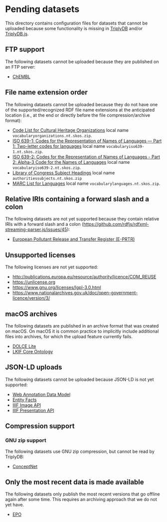 # Pending datasets

This directory contains configuration files for datasets that cannot
be uploaded because some functionality is missing in
[TriplyDB](https://triplydb.com) and/or
[TriplyDB.js](https://triply.cc/docs/triply-client-js).

## FTP support

The following datasets cannot be uploaded because they are published
on an FTP server:

  - [ChEMBL](chembl@27.0.json)

## File name extension order

The following datasets cannot be uploaded because they do not have one
of the supported/recognized RDF file name extensions at the
anticipated location (i.e., at the end or directly before the file
compression/archive format):

  - [Code List for Cultural Heritage
    Organizations](loc_organizations.json) local name
    `vocabularyorganizations.nt.skos.zip`.
  - [ISO 639-1: Codes for the Representation of Names of Languages ―
    Part 1: Two-letter codes for languages](loc_iso639-1.json) local
    name `vocabularyiso639-1.nt.skos.zip`.
  - [ISO 639-2: Codes for the Representation of Names of Languages -
    Part 2: Alpha-3 Code for the Names of
    Languages](loc_iso639-2.json) local name
    `vocabularyiso639-2.nt.skos.zip`.
  - [Library of Congress Subject Headings](lcsh.json) local name
    `authoritiessubjects.nt.skos.zip`
  - [MARC List for Languages](loc_languages.json) local name
    `vocabularylanguages.nt.skos.zip`.

## Relative IRIs containing a forward slash and a colon

The following datasets are not yet supported because they contain
relative IRIs with a forward slash and a colon
(<https://github.com/rdfjs/rdfxml-streaming-parser.js/issues/45>):

  - [European Pollutant Release and Transfer Register
    (E-PRTR)](e-prtr.json)

## Unsupported licenses

The following licenses are not yet supported:

  - <http://publications.europa.eu/resource/authority/licence/COM_REUSE>
  - <https://unlicense.org>
  - <https://www.gnu.org/licenses/lgpl-3.0.html>
  - <https://www.nationalarchives.gov.uk/doc/open-government-licence/version/3/>

## macOS archives

The following datasets are published in an archive format that was
created on macOS.  On macOS it is common practice to implicitly
include additional files into archives, for which the upload feature
currently fails.

  - [DOLCE Lite](dolce-lite@3.9.7.json)
  - [LKIF Core Ontology](lkif@1.0.3.json)

## JSON-LD uploads

The following datasets cannot be uploaded because JSON-LD is not yet
supported:

  - [Web Annotation Data Model](anno.json)
  - [Entity Facts](entity-facts.json)
  - [IIIF Image API](image@3.0.0.json)
  - [IIIF Presentation API](presentation@3.0.0.json)

## Compression support

### GNU zip support

The following datasets use GNU zip compression, but cannot be read by
TriplyDB:

- [ConceptNet](conceptnet.json)

## Only the most recent data is made available

The following datasets only publish the most recent versions that go
offline again after some time.  This requires an archiving approach
that we do not yet have.

  - [EPO](epo.json)
